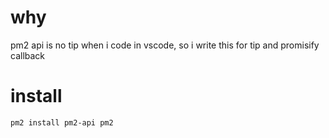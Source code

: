 # why
pm2 api is no tip when i code in vscode, so i write this for tip and promisify callback

# install
`pm2 install pm2-api pm2`
